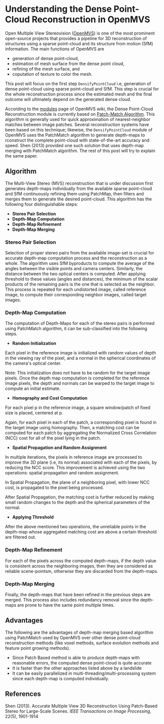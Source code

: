 Understanding the Dense Point-Cloud Reconstruction in OpenMVS
=============================================================
Open Multiple View Stereovision (<a href="">OpenMVS</a>) is one of the most prominent open-source projects that provides a pipeline for 3D reconstruction of structures using a sparse point-cloud and its structure from motion (SfM) information. The main functions of OpenMVS are 
* generation of dense point-cloud, 
* estimation of mesh surface from the dense point cloud, 
* refining of the mesh surface, and 
* coputation of texture to color the mesh. 

This post will focus on the first step ```DensifyPointCloud``` i.e, generation of dense point-cloud using sparse point-cloud and SfM. This step is crucial for the whole reconstruction process since the estimated mesh and the final outcome will ultimately depend on the generated dense cloud.

According to the <a href="https://github.com/cdcseacave/openMVS/wiki/Modules">modules</a> page of OpenMVS wiki, the Dense Point-Cloud Reconstruction module is currently based on <a href="https://gfx.cs.princeton.edu/pubs/Barnes_2009_PAR/">Patch-Match Algorithm</a>. This algorithm is generally used for quick approximation of nearest-neighbor matches between image patches. Several reconstruction systems have been based on this technique; likewise, the ```DensifyPointCloud``` module of OpenMVS uses the PatchMatch algorithm to generate depth-maps to rconstruct the complete point-cloud with state-of-the-art accuracy and speed. Shen (2013) provided one such solution that uses depth-map merging with PatchMatch algorithm. The rest of this post will try to explain the same paper.

Algorithm
---------
The Multi-View Stereo (MVS) reconstruction that is under discussion first generates depth-maps individually from the available sparse point-cloud and SfM continuously refining them using PatchMap, then filters and merges them to generate the desired point-cloud. This algorithm has the following four distinguishable steps: 
* **Stereo Pair Selection**
* **Depth-Map Computation**
* **Depth-Map Refinement**
* **Depth-Map Merging**

### Stereo Pair Selection
Selection of proper stereo pairs from the available image-set is crucial for accurate depth-map computation process and the reconstruction as a whole. The algorithm uses SfM byproducts to compute the average of the angles between the visible points and camera centers. Similarly, the distance between the two optical centers is computed. After applying threshold to these values (angles and distances), the minimum of the scalar products of the remaining pairs is the one that is selected as the neighbor. This process is repeated for each undistorted image, called reference image, to compute their corresponding neighbor images, called target images.

### Depth-Map Computation
The computation of Depth-Maps for each of the stereo pairs is performed using PatchMatch algorithm, it can be sub-classified into the following steps.
* **Random Initialization**<br>
<p>Each pixel in the reference image is initialized with random values of depth in the viewing ray of the pixel, and a normal in the spherical coordinates of the camera's optical center. 

Note: This initialization does not have to be random for the target image pixels. Once the depth map computation is completed for the reference image pixels, the depth and normals can be warped to the target image to compute an initial estimate.</p>

* **Homography and Cost Computation**<br>
<p>For each pixel p in the reference image, a square window/patch of fixed size is placed, centered at p. 

Again, for each pixel in each of the patch, a corresponding pixel is found in the target image using homography. Then, a matching cost can be computed for each patch by aggregating the  Normalized Cross Correlation (NCC) cost for all of the pixel lying in the patch.</p>

* **Spatial Propagation and Random Assignment**<br>
<p>In multiple iterations, the pixels in reference image are processed to improve the 3D plane (i.e, its normal) associated with each of the pixels, by reducing the NCC score. This improvement is achieved using the two operations: spatial propagation and random assignment.

In Spatial Propagation, the plane of a neighboring pixel, with lower NCC cost, is propagated to the pixel being processed.

After Spatial Propagation, the matching cost is further reduced by making small random changes to the depth and the spherical parameters of the normal.</p>

* **Applying Threshold**<br>
<p>After the above mentioned two operations, the unreliable points in the depth-map whose aggregated matching cost are above a certain threshold are filtered out. </p>

### Depth-Map Refinement
For each of the pixels across the computed depth-maps, if the depth value is consistent across the neighboring images, then they are considered as reliable scene-pointsm, otherwise they are discarded from the depth-maps.

### Depth-Map Merging
Finally, the depth-maps that have been refined in the previous steps are merged. This process also includes redundancy removal since the depth-maps are prone to have the same point multiple times.

Advantages
----------
The following are the advantages of depth-map merging based algorithm using PatchMatch used by OpenMVS over other dense point-cloud reconstruction methods (like voxel methods, surface evolution methods and feature point growing methods).
* Since Patch Based method is able to produce depth-maps with reasonable errors, the computed dense point-cloud is quite accurate
* It is faster than the other approaches listed above by a landslide
* It can be easily parallelized in multi-threading/multi-processing system since each depth-map is computed individually.

References
----------
Shen (2013). Accurate Multiple View 3D Reconstruction Using Patch-Based Stereo for Large-Scale Scenes. *IEEE Transactions on Image Processing*, 22(5), 1901-1914
